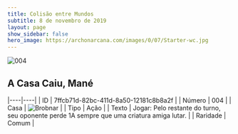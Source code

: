 ```yaml
---
title: Colisão entre Mundos
subtitle: 8 de novembro de 2019
layout: page
show_sidebar: false
hero_image: https://archonarcana.com/images/0/07/Starter-wc.jpg
---
```


![004](https://cdn.keyforgegame.com/media/card_front/pt/452_004_R6GF94RPW75F_pt.png)

## A Casa Caiu, Mané

|----|----|
| ID | 7ffcb71d-82bc-411d-8a50-12181c8b8a2f |
| Número | 004 |
| Casa | ![Brobnar](https://archonarcana.com/images/thumb/e/e0/Brobnar.png/22px-Brobnar.png "Brobnar") |
| Tipo | Ação |
| Texto | Jogar: Pelo restante do turno, seu oponente perde 1A sempre que uma criatura amiga lutar. |
| Raridade | Comum |
